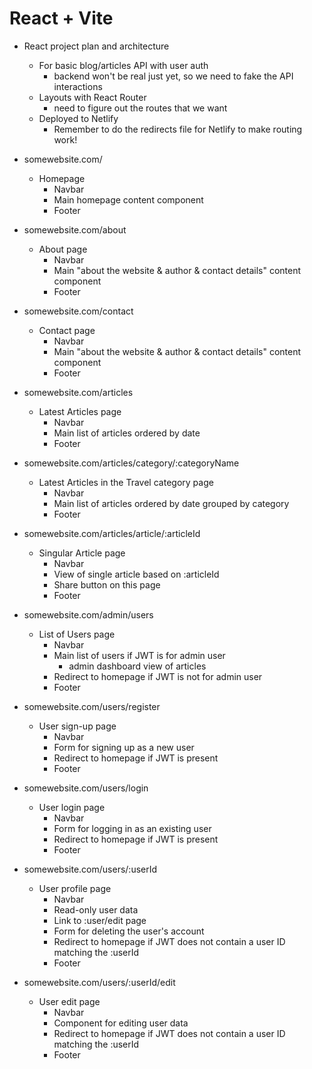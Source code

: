 # React + Vite

- React project plan and architecture 
	- For basic blog/articles API with user auth 
		- backend won't be real just yet, so we need to fake the API interactions
	- Layouts with React Router 
		- need to figure out the routes that we want 
	- Deployed to Netlify 
		- Remember to do the redirects file for Netlify to make routing work! 

- somewebsite.com/
	- Homepage 
		- Navbar
		- Main homepage content component
		- Footer 
- somewebsite.com/about
	- About page 
		- Navbar
		- Main "about the website & author & contact details" content component
		- Footer 
- somewebsite.com/contact
	- Contact page 
		- Navbar
		- Main "about the website & author & contact details" content component
		- Footer 
- somewebsite.com/articles
	- Latest Articles page 
		- Navbar
		- Main list of articles ordered by date 
		- Footer 
- somewebsite.com/articles/category/:categoryName
	- Latest Articles in the Travel category page 
		- Navbar
		- Main list of articles ordered by date grouped by category
		- Footer 
- somewebsite.com/articles/article/:articleId
	- Singular Article page 
		- Navbar
		- View of single article based on :articleId 
		- Share button on this page
		- Footer 
- somewebsite.com/admin/users
	- List of Users page 
		- Navbar
		- Main list of users if JWT is for admin user
			- admin dashboard view of articles
		- Redirect to homepage if JWT is not for admin user
		- Footer 

- somewebsite.com/users/register
	- User sign-up page
		- Navbar
		- Form for signing up as a new user
		- Redirect to homepage if JWT is present
		- Footer 
	
- somewebsite.com/users/login
	- User login page
		- Navbar
		- Form for logging in as an existing user
		- Redirect to homepage if JWT is present
		- Footer 

- somewebsite.com/users/:userId
	- User profile page
		- Navbar
		- Read-only user data
		- Link to :user/edit page 
		- Form for deleting the user's account 
		- Redirect to homepage if JWT does not contain a user ID matching the :userId
		- Footer 

- somewebsite.com/users/:userId/edit
	- User edit page 
		- Navbar
		- Component for editing user data 
		- Redirect to homepage if JWT does not contain a user ID matching the :userId
		- Footer 